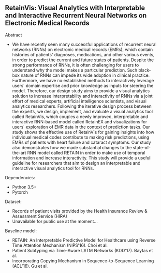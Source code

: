 ## RetainVis: Visual Analytics with Interpretable and Interactive Recurrent Neural Networks on Electronic Medical Records

Abstract
- We have recently seen many successful applications of recurrent neural networks (RNNs) on electronic medical records (EMRs), which contain histories of patients' diagnoses, medications, and other various events, in order to predict the current and future states of patients. Despite the strong performance of RNNs, it is often challenging for users to understand why the model makes a particular prediction. Such black-box nature of RNNs can impede its wide adoption in clinical practice. Furthermore, we have no established methods to interactively leverage users' domain expertise and prior knowledge as inputs for steering the model. Therefore, our design study aims to provide a visual analytics solution to increase interpretability and interactivity of RNNs via a joint effort of medical experts, artificial intelligence scientists, and visual analytics researchers. Following the iterative design process between the experts, we design, implement, and evaluate a visual analytics tool called RetainVis, which couples a newly improved, interpretable and interactive RNN-based model called RetainEX and visualizations for users' exploration of EMR data in the context of prediction tasks. Our study shows the effective use of RetainVis for gaining insights into how individual medical codes contribute to making risk predictions, using EMRs of patients with heart failure and cataract symptoms. Our study also demonstrates how we made substantial changes to the state-of-the-art RNN model called RETAIN in order to make use of temporal information and increase interactivity. This study will provide a useful guideline for researchers that aim to design an interpretable and interactive visual analytics tool for RNNs.

Dependencies:
- Python 3.5+
- Pytorch

Dataset:
- Records of patient visits provided by the Health Insurance Review & Assessment Service (HIRA)
- Unavailable for public use at the moment...

Baseline model:
- RETAIN: An Interpretable Predictive Model for Healthcare using Reverse Time Attention Mechanism (NIPS'16). Choi et al.
- Patient Subtyping via Time-Aware LSTM Networks (KDD'17). Baytas et al.
- Incorporating Copying Mechanism in Sequence-to-Sequence Learning (ACL'16). Gu et al.
